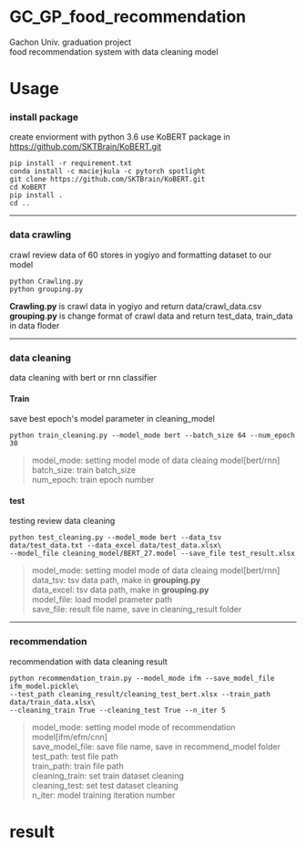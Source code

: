 # GC_GP_food_recommendation
Gachon Univ. graduation project   
food recommendation system with data cleaning model

# Usage   

### install package  
create enviorment with python 3.6
use KoBERT package in https://github.com/SKTBrain/KoBERT.git
    
    pip install -r requirement.txt  
    conda install -c maciejkula -c pytorch spotlight
    git clone https://github.com/SKTBrain/KoBERT.git
    cd KoBERT 
    pip install .   
    cd ..   

***
### data crawling
crawl review data of 60 stores in yogiyo and formatting dataset to our model

    python Crawling.py
    python grouping.py

__Crawling.py__ is crawl data in yogiyo and return data/crawl_data.csv   
__grouping.py__ is change format of crawl data and return test_data, train_data in data floder

***
### data cleaning
data cleaning with bert or rnn classifier   
#### Train   
save best epoch's model parameter in cleaning_model   

    python train_cleaning.py --model_mode bert --batch_size 64 --num_epoch 30   
    
>model_mode: setting model mode of data cleaing model[bert/rnn]   
>batch_size: train batch_size   
>num_epoch: train epoch number   
   
#### test   
testing review data cleaning   

    python test_cleaning.py --model_mode bert --data_tsv data/test_data.txt --data_excel data/test_data.xlsx\    
    --model_file cleaning_model/BERT_27.model --save_file test_result.xlsx 

>model_mode: setting model mode of data cleaing model[bert/rnn]     
>data_tsv: tsv data path, make in __grouping.py__   
>data_excel: tsv data path, make in __grouping.py__   
>model_file: load model prameter path   
>save_file: result file name, save in cleaning_result folder   
***
### recommendation
recommendation with data cleaning result   

    python recommendation_train.py --model_mode ifm --save_model_file ifm_model.pickle\
    --test_path cleaning_result/cleaning_test_bert.xlsx --train_path data/train_data.xlsx\
    --cleaning_train True --cleaning_test True --n_iter 5
    
>model_mode: setting model mode of recommendation model[ifm/efm/cnn]      
>save_model_file: save file name, save in recommend_model folder   
>test_path: test file path   
>train_path: train file path   
>cleaning_train: set train dataset cleaning   
>cleaning_test: set test dataset cleaning   
>n_iter: model training iteration number   

# result
